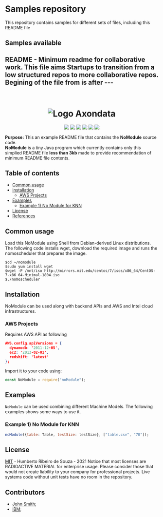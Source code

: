 # Samples repository

This repository contains samples for different sets of files, including this README file

## Samples available

README - Minimum readme for collaborative work. This file aims Startups to transition from a low structured repos to more collaborative repos.
Begining of the file from is after ---
---
<h1 align="center">
  <br>
   <img src="https://axondata.com.br/img/site/logo-preto.png" alt="Logo Axondata" title="Logo Axondaya by Axondata - Authorized tobe publsihed here ( https://axondata.com.br/ )" />
  <br>
</h1>
<p align="center">  
<a href="https://www.codacy.com/app/josetelesmaciel/array-mixer?utm_source=github.com&utm_medium=referral&utm_content=teles/array-mixer&utm_campaign=badger"><img src="https://api.codacy.com/project/badge/Grade/2cbd62dd3c284ce79f6e2c35817bec12"></a>
<a href="https://www.codacy.com/app/josetelesmaciel/array-mixer?utm_source=github.com&utm_medium=referral&utm_content=teles/array-mixer&utm_campaign=Badge_Coverage"><img src="https://api.codacy.com/project/badge/Coverage/8a941e0f57c047c8a481f4854666b42d"></a>
<a href="https://travis-ci.org/teles/array-mixer"><img src="https://travis-ci.org/teles/array-mixer.svg?branch=master"></a>
<a href="https://www.npmjs.com/package/array-mixer"><img src="https://img.shields.io/npm/v/array-mixer.svg"></a>
<a href="https://gitter.im/array-mixer/Lobby?utm_source=badge&utm_medium=badge&utm_campaign=pr-badge&utm_content=badge"><img src="https://badges.gitter.im/array-mixer/Lobby.svg"></a>
 <a href="https://opensource.org/licenses/MIT"><img src="https://img.shields.io/badge/license-MIT-blue.svg"></a>
</p>

**Purpose:** This an example README file that contains the <strong>NoModule</strong> source code.  
**NoModule** is a tiny Java program which currently contains only this simplied README file <strong>less than 3kb</strong> made to provide recommendation of minimum README file contents.

## Table of contents

  * [Common usage](#common-usage)
  * [Installation](#installation)
     * [AWS Projects](#core-projects)
  * [Examples](#examples)
     * [Example 1) No Module for KNN](#example-1-no-module-for-knn)
  * [License](#license)
  * [References](#references)


## Common usage

Load this NoModule using Shell from Debian-derived Linux distributions. The following code installs wget, download the required image and runs the nomoscheduler that prepares the image.

```shell
$cd ~/nomodule
$sudo yum install wget
$wget -P /mnt/iso http://mirrors.mit.edu/centos/7/isos/x86_64/CentOS-7-x86_64-Minimal-1804.iso
$./nomoscheduler
```
<h2 id="installation">Installation</h2>

NoModule can be used along with backend APIs and AWS and Intel cloud infrastructures.

### AWS Projects

Requires AWS API as following

```json
AWS.config.apiVersions = {
  dynamodb: '2011-12-05',
  ec2: '2013-02-01',
  redshift: 'latest'
};
```

Import it to your code using:

```javascript
const NoModule = require("noModule");
```

## Examples

`NoModule` can be used combining different Machine Models.
The following examples shows some ways to use it.

### Example 1) No Module for KNN

```javascript
noModule({table: Table, testSize: testSize}, ["table.csv", "70"]);
```

## License

[MIT](LICENSE) - Humberto Ribeiro de Souza - 2021
Notice that most licenses are RADIOACTIVE MATERIAL for enterprise usage. Please consider those that would not create liability to your company for professional projects. 
Live systems code without unit tests have no room in the repository.

## Contributors

* [John Smith](https://github.com/johnsmith);
* [IBM](https://github.com/ibm);

